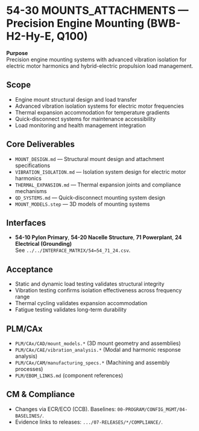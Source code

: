# 54-30 MOUNTS_ATTACHMENTS — Precision Engine Mounting (BWB-H2-Hy-E, Q100)

**Purpose**  
Precision engine mounting systems with advanced vibration isolation for electric motor harmonics and hybrid-electric propulsion load management.

## Scope
- Engine mount structural design and load transfer
- Advanced vibration isolation systems for electric motor frequencies
- Thermal expansion accommodation for temperature gradients
- Quick-disconnect systems for maintenance accessibility
- Load monitoring and health management integration

## Core Deliverables
- `MOUNT_DESIGN.md` — Structural mount design and attachment specifications
- `VIBRATION_ISOLATION.md` — Isolation system design for electric motor harmonics
- `THERMAL_EXPANSION.md` — Thermal expansion joints and compliance mechanisms
- `QD_SYSTEMS.md` — Quick-disconnect mounting system design
- `MOUNT_MODELS.step` — 3D models of mounting systems

## Interfaces
- **54-10 Pylon Primary**, **54-20 Nacelle Structure**, **71 Powerplant**, **24 Electrical (Grounding)**  
See `../../INTERFACE_MATRIX/54↔54_71_24.csv`.

## Acceptance
- Static and dynamic load testing validates structural integrity
- Vibration testing confirms isolation effectiveness across frequency range
- Thermal cycling validates expansion accommodation
- Fatigue testing validates long-term durability

## PLM/CAx
- `PLM/CAx/CAD/mount_models.*` (3D mount geometry and assemblies)
- `PLM/CAx/CAE/vibration_analysis.*` (Modal and harmonic response analysis)
- `PLM/CAx/CAM/manufacturing_specs.*` (Machining and assembly processes)
- `PLM/EBOM_LINKS.md` (component references)

## CM & Compliance
- Changes via ECR/ECO (CCB). Baselines: `00-PROGRAM/CONFIG_MGMT/04-BASELINES/`.
- Evidence links to releases: `.../07-RELEASES/*/COMPLIANCE/`.
